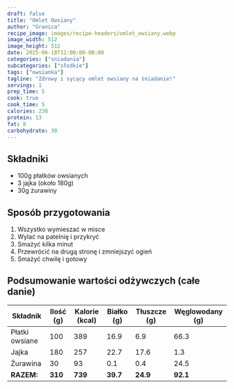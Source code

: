 ```yaml
---
draft: false
title: "Omlet Owsiany"
author: "Granica"
recipe_image: images/recipe-headers/omlet_owsiany.webp
image_width: 512
image_height: 512
date: 2025-06-18T12:00:00-00:00
categories: ["sniadania"]
subcategories: ["słodkie"]
tags: ["owsianka"]
tagline: "Zdrowy i sycący omlet owsiany na śniadanie!"
servings: 1
prep_time: 5
cook: true
cook_time: 5
calories: 238
protein: 13
fat: 8
carbohydrate: 30
---
```


## Składniki
- 100g płatków owsianych
- 3 jajka (około 180g)
- 30g żurawiny

## Sposób przygotowania
1. Wszystko wymieszać w misce
2. Wylać na patelnię i przykryć
3. Smażyć kilka minut
4. Przewrócić na drugą stronę i zmniejszyć ogień
5. Smażyć chwilę i gotowy

## Podsumowanie wartości odżywczych (całe danie)

| Składnik         | Ilość (g) | Kalorie (kcal) | Białko (g) | Tłuszcze (g) | Węglowodany (g) |
|------------------|-----------|---------------|------------|--------------|-----------------|
| Płatki owsiane   | 100       | 389           | 16.9       | 6.9          | 66.3            |
| Jajka            | 180       | 257           | 22.7       | 17.6         | 1.3             |
| Żurawina         | 30        | 93            | 0.1        | 0.4          | 24.5            |
| **RAZEM:**       | **310**   | **739**       | **39.7**   | **24.9**     | **92.1**        |